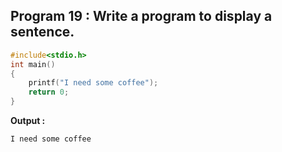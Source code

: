 ## Program 19 : Write a program to display a sentence.
```C
#include<stdio.h>
int main()
{
	printf("I need some coffee");
	return 0;
}
```
**Output :**
```C
I need some coffee

